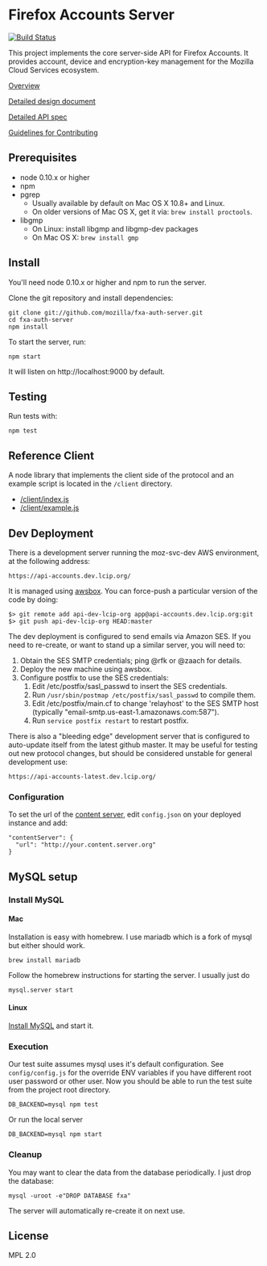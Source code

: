 Firefox Accounts Server
=======================

[![Build Status](https://travis-ci.org/mozilla/fxa-auth-server.svg?branch=master)](https://travis-ci.org/mozilla/fxa-auth-server)

This project implements the core server-side API for Firefox Accounts.  It
provides account, device and encryption-key management for the Mozilla Cloud
Services ecosystem.

[Overview](/docs/overview.md)

[Detailed design document](https://github.com/mozilla/fxa-auth-server/wiki/onepw-protocol)

[Detailed API spec](/docs/api.md)

[Guidelines for Contributing](/CONTRIBUTING.md)

## Prerequisites

* node 0.10.x or higher
* npm
* pgrep
  *  Usually available by default on Mac OS X 10.8+ and Linux.
  *  On older versions of Mac OS X, get it via: `brew install proctools`.
* libgmp
  *  On Linux: install libgmp and libgmp-dev packages
  *  On Mac OS X: `brew install gmp`

## Install

You'll need node 0.10.x or higher and npm to run the server.

Clone the git repository and install dependencies:

    git clone git://github.com/mozilla/fxa-auth-server.git
    cd fxa-auth-server
    npm install

To start the server, run:

    npm start

It will listen on http://localhost:9000 by default.

## Testing

Run tests with:

    npm test

## Reference Client

A node library that implements the client side of the protocol and an example
script is located in the `/client` directory.

* [/client/index.js](/client/index.js)
* [/client/example.js](/client/example.js)


## Dev Deployment

There is a development server running the moz-svc-dev AWS environment, at the following address:

    https://api-accounts.dev.lcip.org/

It is managed using [awsbox](http://awsbox.org/).  You can force-push a particular version of the code by doing:

    $> git remote add api-dev-lcip-org app@api-accounts.dev.lcip.org:git
    $> git push api-dev-lcip-org HEAD:master


The dev deployment is configured to send emails via Amazon SES.  If you need to re-create, or want to stand up a similar server, you will need to:

  1.  Obtain the SES SMTP credentials; ping @rfk or @zaach for details.
  2.  Deploy the new machine using awsbox.
  3.  Configure postfix to use the SES credentials:
      1.  Edit /etc/postfix/sasl_passwd to insert the SES credentials.
      2.  Run `/usr/sbin/postmap /etc/postfix/sasl_passwd` to compile them.
      3.  Edit /etc/postfix/main.cf to change 'relayhost' to the SES SMTP host
          (typically "email-smtp.us-east-1.amazonaws.com:587").
      4.  Run `service postfix restart` to restart postfix.


There is also a "bleeding edge" development server that is configured to
auto-update itself from the latest github master.  It may be useful for testing
out new protocol changes, but should be considered unstable for general
development use:

    https://api-accounts-latest.dev.lcip.org/


### Configuration

To set the url of the [content server](https://github.com/mozilla/fxa-content-server), edit `config.json` on your deployed instance and add:

    "contentServer": {
      "url": "http://your.content.server.org"
    }

## MySQL setup

### Install MySQL

#### Mac

Installation is easy with homebrew. I use mariadb which is a fork of mysql but either should work.

    brew install mariadb

Follow the homebrew instructions for starting the server. I usually just do

    mysql.server start

#### Linux

[Install MySQL](http://bit.ly/19XPRZf) and start it.

### Execution

Our test suite assumes mysql uses it's default configuration. See `config/config.js` for the override ENV variables if you have different root user password or other user. Now you should be able to run the test suite from the project root directory.

    DB_BACKEND=mysql npm test

Or run the local server

    DB_BACKEND=mysql npm start


### Cleanup

You may want to clear the data from the database periodically. I just drop the database:

    mysql -uroot -e"DROP DATABASE fxa"

The server will automatically re-create it on next use.

## License

MPL 2.0
